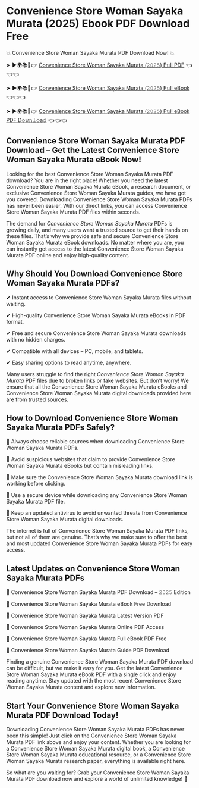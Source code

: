 # Convenience Store Woman Sayaka Murata (2025) Ebook PDF Download Free

💥 Convenience Store Woman Sayaka Murata PDF Download Now! 💥

➤ ►🌍📚📱👉 [Convenience Store Woman Sayaka Murata (𝟸𝟶𝟸𝟻) F𝚞ll PDF](https://getpdf.xyz/convenience-store-woman-sayaka-murata) 👈👈👈


➤ ►🌍📚📱👉 [Convenience Store Woman Sayaka Murata (𝟸𝟶𝟸𝟻) F𝚞ll eBook](https://getpdf.xyz/convenience-store-woman-sayaka-murata) 👈👈👈


➤ ►🌍📚📱👉 [Convenience Store Woman Sayaka Murata (𝟸𝟶𝟸𝟻) F𝚞ll eBook PDF D𝚘𝚠𝚗𝚕𝚘a𝚍](https://getpdf.xyz/convenience-store-woman-sayaka-murata) 👈👈👈


## Convenience Store Woman Sayaka Murata PDF Download – Get the Latest Convenience Store Woman Sayaka Murata eBook Now!

Looking for the best Convenience Store Woman Sayaka Murata PDF download? You are in the right place! Whether you need the latest Convenience Store Woman Sayaka Murata eBook, a research document, or exclusive Convenience Store Woman Sayaka Murata guides, we have got you covered. Downloading Convenience Store Woman Sayaka Murata PDFs has never been easier. With our direct links, you can access Convenience Store Woman Sayaka Murata PDF files within seconds.

The demand for *Convenience Store Woman Sayaka Murata* PDFs is growing daily, and many users want a trusted source to get their hands on these files. That’s why we provide safe and secure Convenience Store Woman Sayaka Murata eBook downloads. No matter where you are, you can instantly get access to the latest Convenience Store Woman Sayaka Murata PDF online and enjoy high-quality content.

## Why Should You Download Convenience Store Woman Sayaka Murata PDFs?

✔ Instant access to Convenience Store Woman Sayaka Murata files without waiting.

✔ High-quality Convenience Store Woman Sayaka Murata eBooks in PDF format.

✔ Free and secure Convenience Store Woman Sayaka Murata downloads with no hidden charges.

✔ Compatible with all devices – PC, mobile, and tablets.

✔ Easy sharing options to read anytime, anywhere.

Many users struggle to find the right *Convenience Store Woman Sayaka Murata* PDF files due to broken links or fake websites. But don’t worry! We ensure that all the Convenience Store Woman Sayaka Murata eBooks and Convenience Store Woman Sayaka Murata digital downloads provided here are from trusted sources.

## How to Download Convenience Store Woman Sayaka Murata PDFs Safely?

📌 Always choose reliable sources when downloading Convenience Store Woman Sayaka Murata PDFs.

📌 Avoid suspicious websites that claim to provide Convenience Store Woman Sayaka Murata eBooks but contain misleading links.

📌 Make sure the Convenience Store Woman Sayaka Murata download link is working before clicking.

📌 Use a secure device while downloading any Convenience Store Woman Sayaka Murata PDF file.

📌 Keep an updated antivirus to avoid unwanted threats from Convenience Store Woman Sayaka Murata digital downloads.

The internet is full of Convenience Store Woman Sayaka Murata PDF links, but not all of them are genuine. That’s why we make sure to offer the best and most updated Convenience Store Woman Sayaka Murata PDFs for easy access.

## Latest Updates on Convenience Store Woman Sayaka Murata PDFs

🔹 Convenience Store Woman Sayaka Murata PDF Download – 𝟸𝟶𝟸𝟻 Edition

🔹 Convenience Store Woman Sayaka Murata eBook Free Download

🔹 Convenience Store Woman Sayaka Murata Latest Version PDF

🔹 Convenience Store Woman Sayaka Murata Online PDF Access

🔹 Convenience Store Woman Sayaka Murata Full eBook PDF Free

🔹 Convenience Store Woman Sayaka Murata Guide PDF Download

Finding a genuine Convenience Store Woman Sayaka Murata PDF download can be difficult, but we make it easy for you. Get the latest Convenience Store Woman Sayaka Murata eBook PDF with a single click and enjoy reading anytime. Stay updated with the most recent Convenience Store Woman Sayaka Murata content and explore new information.

## Start Your Convenience Store Woman Sayaka Murata PDF Download Today!

Downloading Convenience Store Woman Sayaka Murata PDFs has never been this simple! Just click on the Convenience Store Woman Sayaka Murata PDF link above and enjoy your content. Whether you are looking for a Convenience Store Woman Sayaka Murata digital book, a Convenience Store Woman Sayaka Murata educational resource, or a Convenience Store Woman Sayaka Murata research paper, everything is available right here.

So what are you waiting for? Grab your Convenience Store Woman Sayaka Murata PDF download now and explore a world of unlimited knowledge! 🚀
